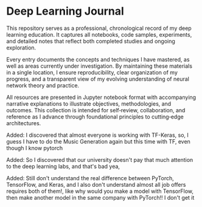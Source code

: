 # Deep Learning Journal

This repository serves as a professional, chronological record of my deep learning education. It captures all notebooks, code samples, experiments, and detailed notes that reflect both completed studies and ongoing exploration.

Every entry documents the concepts and techniques I have mastered, as well as areas currently under investigation. By maintaining these materials in a single location, I ensure reproducibility, clear organization of my progress, and a transparent view of my evolving understanding of neural network theory and practice.

All resources are presented in Jupyter notebook format with accompanying narrative explanations to illustrate objectives, methodologies, and outcomes. This collection is intended for self‑review, collaboration, and reference as I advance through foundational principles to cutting‑edge architectures.

Added: I discovered that almost everyone is working with TF-Keras, so, I guess I have to do the Music Generation again but this time with TF, even though I know pytorch

Added: So I discovered that our university doesn't pay that much attention to the
deep learning labs, and that's bad yea,

Added: Still don't understand the real difference between PyTorch, TensorFlow, and Keras, and I also don't understand almost all job offers requires both of them!, like why would you make a model with TensorFlow, then make another model in the same company with PyTorch!! I don't get it